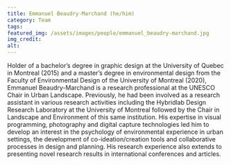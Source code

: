 ```yaml
---
title: Emmanuel Beaudry-Marchand (he/him)
category: Team
tags:
featured_img: /assets/images/people/emmanuel_beaudry-marchand.jpg
img_credit:
alt:
---
```

Holder of a bachelor’s degree in graphic design at the University of Quebec in Montreal (2015) and a master’s degree in environmental design from the Faculty of Environmental Design of the University of Montreal (2020), Emmanuel Beaudry-Marchand is a research professional at the UNESCO Chair in Urban Landscape. Previously, he had been involved as a research assistant in various research activities including the Hybridlab Design Research Laboratory at the University of Montreal followed by the Chair in Landscape and Environment of this same institution. His expertise in visual programming, photography and digital capture technologies led him to develop an interest in the psychology of environmental experience in urban settings, the development of co-ideation/creation tools and collaborative processes in design and planning. His research experience also extends to presenting novel research results in international conferences and articles.
